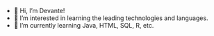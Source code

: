 - 👋 Hi, I’m Devante!
- 👀 I’m interested in learning the leading technologies and languages. 
- 🌱 I’m currently learning Java, HTML, SQL, R, etc. 

<!---
devantet/devantet is a ✨ special ✨ repository because its `README.md` (this file) appears on your GitHub profile.
You can click the Preview link to take a look at your changes.
--->
